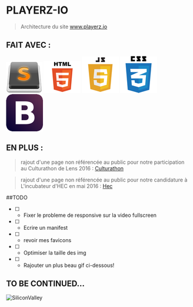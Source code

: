 # PLAYERZ-IO

> Architecture du site www.playerz.io <a href="http://taggaddaaaa.github.io/Playerz-io"></a>


## FAIT AVEC :
<img src="assets/img/Sublime_Text.png">
<img src="assets/img/html5.png">
<img src="assets/img/js.png">
<img src="assets/img/css3.png">
<img src="assets/img/Boostrap.png">


## EN PLUS :
>rajout d'une page non référencée au public pour notre participation au Culturathon de Lens 2016 :
<a href="http://taggaddaaaa.github.io/Playerz-io/culturathon">Culturathon</a>

>rajout d'une page non référencée au public pour notre candidature à L'incubateur d'HEC en mai 2016 :
<a href=">http://taggaddaaaa.github.io/Playerz-io/hec">Hec</a>


##TODO
- [ ] - Fixer le probleme de responsive sur la video fullscreen

- [ ] - Ecrire un manifest

- [ ] - revoir mes favicons

- [ ] - Optimiser la taille des img

- [ ] - Rajouter un plus beau gif ci-dessous!


## TO BE CONTINUED...
![SiliconValley](http://i.giphy.com/3oD3YveOJWdwIAfZ5e.gif)
